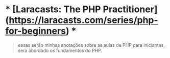  # * [Laracasts: The PHP Practitioner] (https://laracasts.com/series/php-for-beginners) *

 >essas serão minhas anotações sobre as aulas de PHP para iniciantes, será abordado os fundamentos do PHP.